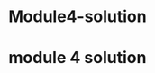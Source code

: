 # Module4-solution
<!DOCTYPE html>
<html>
<head>
  <meta charset="utf-8">
 <script src="Mspeak.js"></script>
  <script src="Mgood.js"></script>
<script src="script.js"></script>
</head>
<body>
  <h1>module 4 solution</h1>
   
</body>

</html>
